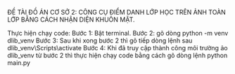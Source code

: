 ĐỀ TÀI ĐỒ ÁN CƠ SỞ 2: CÔNG CỤ ĐIỂM DANH LỚP HỌC TRÊN ẢNH TOÀN LỚP BẰNG CÁCH NHẬN DIỆN KHUÔN MẶT.

Thực hiện chạy code:
Bước 1: Bật terminal.
Bước 2: gõ dòng python -m venv dlib_venv
Bước 3: Sau khi xong bước 2 thì gõ tiếp dòng lệnh sau dlib_venv\Scripts\activate
Bước 4: Khi đã truy cập thành công môi trường ảo dlib_venv từ bước 2 thì thực hiện chạy code bằng cách gõ dòng lệnh python main.py
